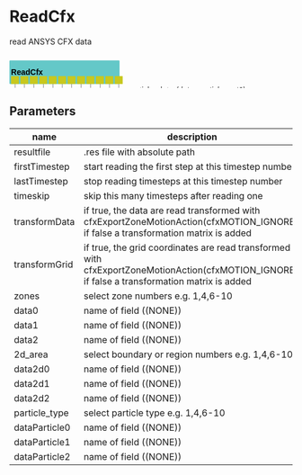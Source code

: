 
# ReadCfx
read ANSYS CFX data

<svg width="140.0em" height="16.6em" >
<style>.text { font: normal 1.0em sans-serif;}tspan{ font: italic 1.0em sans-serif;}.moduleName{ font: bold 1.0em sans-serif;}</style>
<rect x="0em" y="0.8em" width="14.0em" height="3.0em" rx="0.1em" ry="0.1em" style="fill:#64c8c8ff;" />
<text x="0.2em" y="2.6500000000000004em" class="moduleName" >ReadCfx</text><rect x="0.2em" y="2.8em" width="1.0em" height="1.0em" rx="0.0em" ry="0.0em" style="fill:#c8c81eff;" >
<title>grid_out1</title></rect>
<rect x="0.7em" y="3.8em" width="0.03333333333333333em" height="12.0em" rx="0.0em" ry="0.0em" style="fill:#000000;" />
<rect x="0.7em" y="15.8em" width="1.0em" height="0.03333333333333333em" rx="0.0em" ry="0.0em" style="fill:#000000;" />
<text x="1.9em" y="15.9em" class="text" >volume grid<tspan> (grid_out1)</tspan></text>
<rect x="1.4em" y="2.8em" width="1.0em" height="1.0em" rx="0.0em" ry="0.0em" style="fill:#c8c81eff;" >
<title>poly_out1</title></rect>
<rect x="1.9em" y="3.8em" width="0.03333333333333333em" height="11.0em" rx="0.0em" ry="0.0em" style="fill:#000000;" />
<rect x="1.9em" y="14.8em" width="1.0em" height="0.03333333333333333em" rx="0.0em" ry="0.0em" style="fill:#000000;" />
<text x="3.0999999999999996em" y="14.9em" class="text" >boundary geometry<tspan> (poly_out1)</tspan></text>
<rect x="2.5999999999999996em" y="2.8em" width="1.0em" height="1.0em" rx="0.0em" ry="0.0em" style="fill:#c8c81eff;" >
<title>data_out0</title></rect>
<rect x="3.0999999999999996em" y="3.8em" width="0.03333333333333333em" height="10.0em" rx="0.0em" ry="0.0em" style="fill:#000000;" />
<rect x="3.0999999999999996em" y="13.8em" width="1.0em" height="0.03333333333333333em" rx="0.0em" ry="0.0em" style="fill:#000000;" />
<text x="4.3em" y="13.9em" class="text" >volume data<tspan> (data_out0)</tspan></text>
<rect x="3.8em" y="2.8em" width="1.0em" height="1.0em" rx="0.0em" ry="0.0em" style="fill:#c8c81eff;" >
<title>data_out1</title></rect>
<rect x="4.3em" y="3.8em" width="0.03333333333333333em" height="9.0em" rx="0.0em" ry="0.0em" style="fill:#000000;" />
<rect x="4.3em" y="12.8em" width="1.0em" height="0.03333333333333333em" rx="0.0em" ry="0.0em" style="fill:#000000;" />
<text x="5.5em" y="12.9em" class="text" >volume data<tspan> (data_out1)</tspan></text>
<rect x="5.0em" y="2.8em" width="1.0em" height="1.0em" rx="0.0em" ry="0.0em" style="fill:#c8c81eff;" >
<title>data_out2</title></rect>
<rect x="5.5em" y="3.8em" width="0.03333333333333333em" height="8.0em" rx="0.0em" ry="0.0em" style="fill:#000000;" />
<rect x="5.5em" y="11.8em" width="1.0em" height="0.03333333333333333em" rx="0.0em" ry="0.0em" style="fill:#000000;" />
<text x="6.7em" y="11.9em" class="text" >volume data<tspan> (data_out2)</tspan></text>
<rect x="6.2em" y="2.8em" width="1.0em" height="1.0em" rx="0.0em" ry="0.0em" style="fill:#c8c81eff;" >
<title>data_2d_out0</title></rect>
<rect x="6.7em" y="3.8em" width="0.03333333333333333em" height="7.0em" rx="0.0em" ry="0.0em" style="fill:#000000;" />
<rect x="6.7em" y="10.8em" width="1.0em" height="0.03333333333333333em" rx="0.0em" ry="0.0em" style="fill:#000000;" />
<text x="7.9em" y="10.9em" class="text" >boundary data<tspan> (data_2d_out0)</tspan></text>
<rect x="7.4em" y="2.8em" width="1.0em" height="1.0em" rx="0.0em" ry="0.0em" style="fill:#c8c81eff;" >
<title>data_2d_out1</title></rect>
<rect x="7.9em" y="3.8em" width="0.03333333333333333em" height="6.0em" rx="0.0em" ry="0.0em" style="fill:#000000;" />
<rect x="7.9em" y="9.8em" width="1.0em" height="0.03333333333333333em" rx="0.0em" ry="0.0em" style="fill:#000000;" />
<text x="9.1em" y="9.9em" class="text" >boundary data<tspan> (data_2d_out1)</tspan></text>
<rect x="8.6em" y="2.8em" width="1.0em" height="1.0em" rx="0.0em" ry="0.0em" style="fill:#c8c81eff;" >
<title>data_2d_out2</title></rect>
<rect x="9.1em" y="3.8em" width="0.03333333333333333em" height="5.0em" rx="0.0em" ry="0.0em" style="fill:#000000;" />
<rect x="9.1em" y="8.8em" width="1.0em" height="0.03333333333333333em" rx="0.0em" ry="0.0em" style="fill:#000000;" />
<text x="10.299999999999999em" y="8.9em" class="text" >boundary data<tspan> (data_2d_out2)</tspan></text>
<rect x="9.799999999999999em" y="2.8em" width="1.0em" height="1.0em" rx="0.0em" ry="0.0em" style="fill:#c8c81eff;" >
<title>particle_time</title></rect>
<rect x="10.299999999999999em" y="3.8em" width="0.03333333333333333em" height="4.0em" rx="0.0em" ry="0.0em" style="fill:#000000;" />
<rect x="10.299999999999999em" y="7.8em" width="1.0em" height="0.03333333333333333em" rx="0.0em" ry="0.0em" style="fill:#000000;" />
<text x="11.499999999999998em" y="7.8999999999999995em" class="text" >particle time<tspan> (particle_time)</tspan></text>
<rect x="10.999999999999998em" y="2.8em" width="1.0em" height="1.0em" rx="0.0em" ry="0.0em" style="fill:#c8c81eff;" >
<title>data_particle_out0</title></rect>
<rect x="11.499999999999998em" y="3.8em" width="0.03333333333333333em" height="3.0em" rx="0.0em" ry="0.0em" style="fill:#000000;" />
<rect x="11.499999999999998em" y="6.8em" width="1.0em" height="0.03333333333333333em" rx="0.0em" ry="0.0em" style="fill:#000000;" />
<text x="12.699999999999998em" y="6.8999999999999995em" class="text" >particle_data<tspan> (data_particle_out0)</tspan></text>
<rect x="12.199999999999998em" y="2.8em" width="1.0em" height="1.0em" rx="0.0em" ry="0.0em" style="fill:#c8c81eff;" >
<title>data_particle_out1</title></rect>
<rect x="12.699999999999998em" y="3.8em" width="0.03333333333333333em" height="2.0em" rx="0.0em" ry="0.0em" style="fill:#000000;" />
<rect x="12.699999999999998em" y="5.8em" width="1.0em" height="0.03333333333333333em" rx="0.0em" ry="0.0em" style="fill:#000000;" />
<text x="13.899999999999997em" y="5.8999999999999995em" class="text" >particle_data<tspan> (data_particle_out1)</tspan></text>
<rect x="13.399999999999997em" y="2.8em" width="1.0em" height="1.0em" rx="0.0em" ry="0.0em" style="fill:#c8c81eff;" >
<title>data_particle_out2</title></rect>
<rect x="13.899999999999997em" y="3.8em" width="0.03333333333333333em" height="1.0em" rx="0.0em" ry="0.0em" style="fill:#000000;" />
<rect x="13.899999999999997em" y="4.8em" width="1.0em" height="0.03333333333333333em" rx="0.0em" ry="0.0em" style="fill:#000000;" />
<text x="15.099999999999996em" y="4.8999999999999995em" class="text" >particle_data<tspan> (data_particle_out2)</tspan></text>
</svg>

## Parameters
|name|description|type|
|-|-|-|
|resultfile|.res file with absolute path|String|
|firstTimestep|start reading the first step at this timestep number|Int|
|lastTimestep|stop reading timesteps at this timestep number|Int|
|timeskip|skip this many timesteps after reading one|Int|
|transformData|if true, the data are read transformed with cfxExportZoneMotionAction(cfxMOTION_IGNORE), if false a transformation matrix is added|Int|
|transformGrid|if true, the grid coordinates are read transformed with cfxExportZoneMotionAction(cfxMOTION_IGNORE), if false a transformation matrix is added|Int|
|zones|select zone numbers e.g. 1,4,6-10|String|
|data0|name of field ((NONE))|String|
|data1|name of field ((NONE))|String|
|data2|name of field ((NONE))|String|
|2d_area|select boundary or region numbers e.g. 1,4,6-10|String|
|data2d0|name of field ((NONE))|String|
|data2d1|name of field ((NONE))|String|
|data2d2|name of field ((NONE))|String|
|particle_type|select particle type e.g. 1,4,6-10|String|
|dataParticle0|name of field ((NONE))|String|
|dataParticle1|name of field ((NONE))|String|
|dataParticle2|name of field ((NONE))|String|
